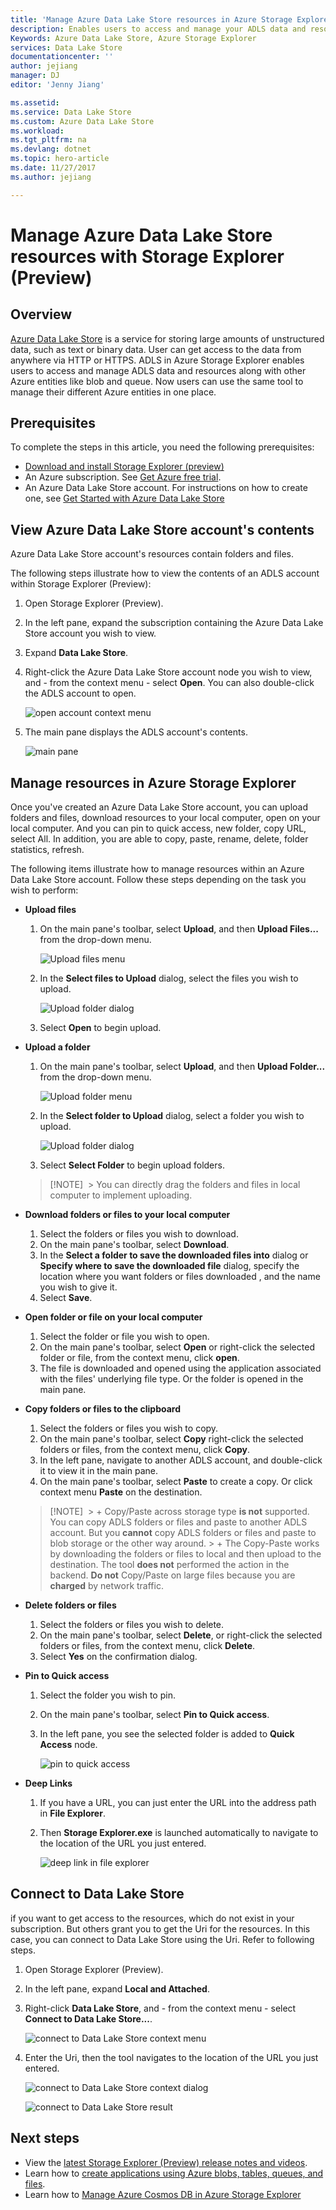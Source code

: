 ```yaml
---
title: 'Manage Azure Data Lake Store resources in Azure Storage Explorer'
description: Enables users to access and manage your ADLS data and resources in Azure Storage Explorer
Keywords: Azure Data Lake Store, Azure Storage Explorer
services: Data Lake Store
documentationcenter: ''
author: jejiang
manager: DJ
editor: 'Jenny Jiang'

ms.assetid: 
ms.service: Data Lake Store
ms.custom: Azure Data Lake Store 
ms.workload: 
ms.tgt_pltfrm: na
ms.devlang: dotnet
ms.topic: hero-article
ms.date: 11/27/2017
ms.author: jejiang

---
```

# Manage Azure Data Lake Store resources with Storage Explorer (Preview)
## Overview
[Azure Data Lake Store](https://docs.microsoft.com/en-us/azure/data-lake-store/data-lake-store-overview) is a service for storing large amounts of unstructured data, such as text or binary data. User can get access to the data from anywhere via HTTP or HTTPS. ADLS in Azure Storage Explorer enables users to access and manage ADLS data and resources along with other Azure entities like blob and queue. Now users can use the same tool to manage their different Azure entities in one place. 

## Prerequisites
To complete the steps in this article, you need the following prerequisites:

* [Download and install Storage Explorer (preview)](http://www.storageexplorer.com)
*	An Azure subscription. See [Get Azure free trial](https://azure.microsoft.com/pricing/free-trial).
*	An Azure Data Lake Store account. For instructions on how to create one, see [Get Started with Azure Data Lake Store](https://docs.microsoft.com/en-us/azure/data-lake-store/data-lake-store-get-started-portal)

## View Azure Data Lake Store account's contents
Azure Data Lake Store account's resources contain folders and files.

The following steps illustrate how to view the contents of an ADLS account within Storage Explorer (Preview):

1. Open Storage Explorer (Preview).
2. In the left pane, expand the subscription containing the Azure Data Lake Store account you wish to view.
3. Expand **Data Lake Store**.
4. Right-click the Azure Data Lake Store account node you wish to view, and - from the context menu - select **Open**.
   You can also double-click the ADLS account to open.

     ![open account context menu](./media/data-lake-store-in-storage-explorer/storageexplorer-adls-open-contextmenu.png) 

5. The main pane displays the ADLS account's contents.

     ![main pane](./media/data-lake-store-in-storage-explorer/storageexplorer-adls-toolbar-mainpane.png) 

## Manage resources in Azure Storage Explorer
Once you've created an Azure Data Lake Store account, you can upload folders and files, download resources to your local computer, open on your local computer. And you can pin to quick access, new folder, copy URL, select All. In addition, you are able to copy, paste, rename, delete, folder statistics, refresh.

The following items illustrate how to manage resources within an Azure Data Lake Store account. Follow these steps depending on the task you wish to perform:
   * **Upload files**

     1. On the main pane's toolbar, select **Upload**, and then **Upload Files...** from the drop-down menu.

        ![Upload files menu](./media/data-lake-store-in-storage-explorer/storageexplorer-adls-upload-files-menu.png) 

     2. In the **Select files to Upload** dialog, select the files you wish to upload.

        ![Upload folder dialog](./media/data-lake-store-in-storage-explorer/storageexplorer-adls-upload-files-dialog.png)

     3. Select **Open** to begin upload.
   * **Upload a folder**

     1. On the main pane's toolbar, select **Upload**, and then **Upload Folder...** from the drop-down menu.

        ![Upload folder menu](./media/data-lake-store-in-storage-explorer/storageexplorer-adls-upload-folder-menu.png) 
     2. In the **Select folder to Upload** dialog, select a folder you wish to upload.

        ![Upload folder dialog](./media/data-lake-store-in-storage-explorer/storageexplorer-adls-upload-folder-dialog.png)      
     3. Select **Select Folder** to begin upload folders.

      > [!NOTE] 
          > You can directly drag the folders and files in local computer to implement uploading. 
   * **Download folders or files to your local computer**

     1. Select the folders or files you wish to download.
     2. On the main pane's toolbar, select **Download**.
     3. In the **Select a folder to save the downloaded files into** dialog or **Specify where to save the downloaded file** dialog, specify the location where you want folders or files downloaded , and the name you wish to give it.  
     4. Select **Save**.
   * **Open folder or file on your local computer**

     1. Select the folder or file you wish to open.
     2. On the main pane's toolbar, select **Open** or right-click the selected folder or file, from the context menu, click **open**.
     3. The file is downloaded and opened using the application associated with the files' underlying file type. Or the folder is opened in the main pane.
   * **Copy folders or files to the clipboard**

     1. Select the folders or files you wish to copy.
     2. On the main pane's toolbar, select **Copy** right-click the selected folders or files, from the context menu, click **Copy**.
     3. In the left pane, navigate to another ADLS account, and double-click it to view it in the main pane.
     4. On the main pane's toolbar, select **Paste** to create a copy. Or click context menu **Paste** on the destination.

      > [!NOTE] 
          > + Copy/Paste across storage type **is not** supported. You can copy ADLS folders or files and paste to another ADLS account. But you **cannot** copy ADLS folders or files and paste to blob storage or the other way around. 
          > + The Copy-Paste works by downloading the folders or files to local and then upload to the destination. The tool **does not** performed the action in the backend. **Do not** Copy/Paste on large files because you are **charged** by network traffic. 
   * **Delete folders or files**

     1. Select the folders or files you wish to delete.
     2. On the main pane's toolbar, select **Delete**, or right-click the selected folders or files, from the context menu, click **Delete**.
     3. Select **Yes** on the confirmation dialog.
  * **Pin to Quick access**

     1. Select the folder you wish to pin.
     2. On the main pane's toolbar, select **Pin to Quick access**.
     3. In the left pane, you see the selected folder is added to **Quick Access** node.

        ![pin to quick access](./media/data-lake-store-in-storage-explorer/storageexplorer-adls-quick-access.png)
  * **Deep Links**
     1. If you have a URL, you can just enter the URL into the address path in **File Explorer**.
     2. Then **Storage Explorer.exe** is launched automatically to navigate to the location of the URL you just entered.

        ![deep link in file explorer](./media/data-lake-store-in-storage-explorer/storageexplorer-adls-deep-link.png)

## Connect to Data Lake Store
if you want to get access to the resources, which do not exist in your subscription. But others grant you to get the Uri for the resources. In this case, you can connect to Data Lake Store using the Uri. Refer to following steps.
1. Open Storage Explorer (Preview).
2. In the left pane, expand **Local and Attached**.
3. Right-click **Data Lake Store**, and - from the context menu - select **Connect to Data Lake Store...**.

      ![connect to Data Lake Store context menu](./media/data-lake-store-in-storage-explorer/storageexplorer-adls-uri-attach.png)

4. Enter the Uri, then the tool navigates to the location of the URL you just entered.

      ![connect to Data Lake Store context dialog](./media/data-lake-store-in-storage-explorer/storageexplorer-adls-uri-attach-dialog.png)

      ![connect to Data Lake Store result](./media/data-lake-store-in-storage-explorer/storageexplorer-adls-attach-finish.png)

## Next steps
* View the [latest Storage Explorer (Preview) release notes and videos](http://www.storageexplorer.com).
* Learn how to [create applications using Azure blobs, tables, queues, and files](https://azure.microsoft.com/documentation/services/storage/).
* Learn how to [Manage Azure Cosmos DB in Azure Storage Explorer](https://docs.microsoft.com/en-us/azure/cosmos-db/tutorial-documentdb-and-mongodb-in-storage-explorer)
